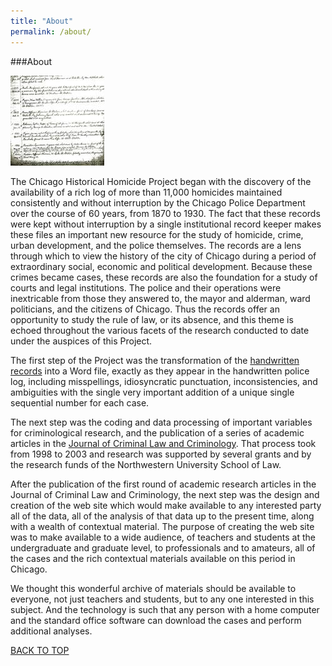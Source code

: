 ```yaml
---
title: "About"
permalink: /about/
---
```


###About

![handwritten](/static/img/about/_index/handwritten.jpg)

The Chicago Historical Homicide Project began with the discovery of the availability of a rich log of more than 11,000 homicides maintained consistently and without interruption by the Chicago Police Department over the course of 60 years, from 1870 to 1930. The fact that these records were kept without interruption by a single institutional record keeper makes these files an important new resource for the study of homicide, crime, urban development, and the police themselves. The records are a lens through which to view the history of the city of Chicago during a period of extraordinary social, economic and political development. Because these crimes became cases, these records are also the foundation for a study of courts and legal institutions. The police and their operations were inextricable from those they answered to, the mayor and alderman, ward politicians, and the citizens of Chicago. Thus the records offer an opportunity to study the rule of law, or its absence, and this theme is echoed throughout the various facets of the research conducted to date under the auspices of this Project. 

The first step of the Project was the transformation of the [handwritten records](/docs_fk/homicide/handwritten_cases.pdf) into a Word file, exactly as they appear in the handwritten police log, including misspellings, idiosyncratic punctuation, inconsistencies, and ambiguities with the single very important addition of a unique single sequential number for each case. 

The next step was the coding and data processing of important variables for criminological research, and the publication of a series of academic articles in the [Journal of Criminal Law and Criminology](/pubs/journal/). That process took from 1998 to 2003 and research was supported by several grants and by the research funds of the Northwestern University School of Law. 

After the publication of the first round of academic research articles in the Journal of Criminal Law and Criminology, the next step was the design and creation of the web site which would make available to any interested party all of the data, all of the analysis of that data up to the present time, along with a wealth of contextual material. The purpose of creating the web site was to make available to a wide audience, of teachers and students at the undergraduate and graduate level, to professionals and to amateurs, all of the cases and the rich contextual materials available on this period in Chicago. 

We thought this wonderful archive of materials should be available to everyone, not just teachers and students, but to any one interested in this subject. And the technology is such that any person with a home computer and the standard office software can download the cases and perform additional analyses.

[BACK TO TOP](/about/#TOP/)